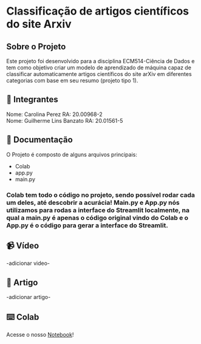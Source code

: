 # Classificação de artigos científicos do site Arxiv

## Sobre o Projeto
Este projeto foi desenvolvido para a disciplina ECM514-Ciência de Dados e tem como objetivo criar um modelo de aprendizado de máquina capaz de classificar automaticamente artigos científicos do site arXiv em diferentes categorias com base em seu resumo (projeto tipo 1).

## 👥 Integrantes
Nome: Carolina Perez RA: 20.00968-2
<br/>
Nome: Guilherme Lins Banzato RA: 20.01561-5

## 📝 Documentação
O Projeto é composto de alguns arquivos principais:
- Colab
- app.py
- main.py

### Colab tem todo o código no projeto, sendo possível rodar cada um deles, até descobrir a acurácia! Main.py e App.py nós utilizamos para rodas a interface do Streamlit localmente, na qual a main.py é apenas o código original vindo do Colab e o App.py é o código para gerar a interface do Streamlit.

## 📹 Vídeo
-adicionar video-

## 📄 Artigo
-adicionar artigo-

## ⌨️ Colab
Acesse o nosso [Notebook](https://colab.research.google.com/drive/1_9F1zkX-7w8g-nSiS4SOFRVqVbW7dmTw?usp=sharing)!
